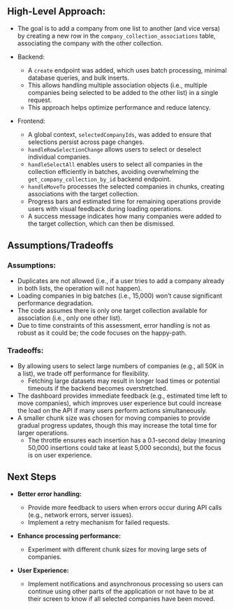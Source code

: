 ## High-Level Approach:

- The goal is to add a company from one list to another (and vice versa) by creating a new row in the `company_collection_associations` table, associating the company with the other collection.

- Backend:
  - A `create` endpoint was added, which uses batch processing, minimal database queries, and bulk inserts.
  - This allows handling multiple association objects (i.e., multiple companies being selected to be added to the other list) in a single request.
  - This approach helps optimize performance and reduce latency.

- Frontend:
  - A global context, `selectedCompanyIds`, was added to ensure that selections persist across page changes.
  - `handleRowSelectionChange` allows users to select or deselect individual companies.
  - `handleSelectAll` enables users to select all companies in the collection efficiently in batches, avoiding overwhelming the `get_company_collection_by_id` backend endpoint.
  - `handleMoveTo` processes the selected companies in chunks, creating associations with the target collection.
  - Progress bars and estimated time for remaining operations provide users with visual feedback during loading operations.
  - A success message indicates how many companies were added to the target collection, which can then be dismissed.

## Assumptions/Tradeoffs

### Assumptions:
- Duplicates are not allowed (i.e., if a user tries to add a company already in both lists, the operation will not happen).
- Loading companies in big batches (i.e., 15,000) won’t cause significant performance degradation.
- The code assumes there is only one target collection available for association (i.e., only one other list).
- Due to time constraints of this assessment, error handling is not as robust as it could be; the code focuses on the happy-path.

### Tradeoffs:
- By allowing users to select large numbers of companies (e.g., all 50K in a list), we trade off performance for flexibility.
  - Fetching large datasets may result in longer load times or potential timeouts if the backend becomes overstretched.
- The dashboard provides immediate feedback (e.g., estimated time left to move companies), which improves user experience but could increase the load on the API if many users perform actions simultaneously.
- A smaller chunk size was chosen for moving companies to provide gradual progress updates, though this may increase the total time for larger operations.
  - The throttle ensures each insertion has a 0.1-second delay (meaning 50,000 insertions could take at least 5,000 seconds), but the focus is on user experience.

## Next Steps

- **Better error handling:**
  - Provide more feedback to users when errors occur during API calls (e.g., network errors, server issues).
  - Implement a retry mechanism for failed requests.

- **Enhance processing performance:**
  - Experiment with different chunk sizes for moving large sets of companies.

- **User Experience:**
  - Implement notifications and asynchronous processing so users can continue using other parts of the application or not have to be at their screen to know if all selected companies have been moved.
